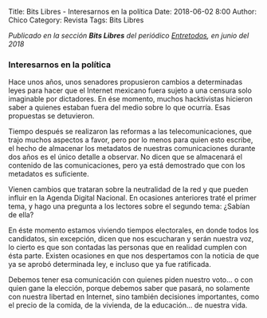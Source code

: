 Title: Bits Libres - Interesarnos en la política
Date: 2018-06-02 8:00
Author: Chico
Category: Revista
Tags: Bits Libres

_Publicado en la sección **Bits Libres** del periódico [Entretodos](http://periodicoentretodos.mx/version-impresa/), en junio del 2018_

<!-- break -->

### Interesarnos en la política

Hace unos años, unos senadores propusieron cambios a determinadas leyes para hacer que el Internet mexicano fuera sujeto a una censura solo imaginable por dictadores. En ése momento, muchos hacktivistas hicieron saber a quienes estaban fuera del medio sobre lo que ocurría. Esas propuestas se detuvieron.

Tiempo después se realizaron las reformas a las telecomunicaciones, que trajo muchos aspectos a favor, pero por lo menos para quien esto escribe, el hecho de almacenar los metadatos de nuestras comunicaciones durante dos años es el único detalle a observar. No dicen que se almacenará el contenido de las comunicaciones, pero ya está demostrado que con los metadatos es suficiente.

Vienen cambios que trataran sobre la neutralidad de la red y que pueden influir en la Agenda Digital Nacional. En ocasiones anteriores traté el primer tema, y hago una pregunta a los lectores sobre el segundo tema: ¿Sabían de ella?

En éste momento estamos viviendo tiempos electorales, en donde todos los candidatos, sin excepción, dicen que nos escucharan y serán nuestra voz, lo cierto es que son contadas las personas que en realidad cumplen con ésta parte. Existen ocasiones en que nos despertamos con la noticia de que ya se aprobó determinada ley, e incluso que ya fue ratificada.

Debemos tener esa comunicación con quienes piden nuestro voto... o con quien gane la elección, porque debemos saber que pasará, no solamente con nuestra libertad en Internet, sino también decisiones importantes, como el precio de la comida, de la vivienda, de la educación... de nuestra vida.

